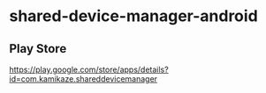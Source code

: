 # shared-device-manager-android

## Play Store
https://play.google.com/store/apps/details?id=com.kamikaze.shareddevicemanager
